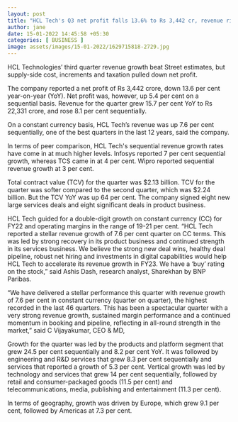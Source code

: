 ```yaml
---
layout: post
title: "HCL Tech's Q3 net profit falls 13.6% to Rs 3,442 cr, revenue rises 15.7%"
author: jane 
date: 15-01-2022 14:45:58 +05:30 
categories: [ BUSINESS ] 
image: assets/images/15-01-2022/1629715818-2729.jpg
---
```

HCL Technologies’ third quarter revenue growth beat Street estimates, but supply-side cost, increments and taxation pulled down net profit.

The company reported a net profit of Rs 3,442 crore, down 13.6 per cent year-on-year (YoY). Net profit was, however, up 5.4 per cent on a sequential basis. Revenue for the quarter grew 15.7 per cent YoY to Rs 22,331 crore, and rose 8.1 per cent sequentially.

On a constant currency basis, HCL Tech’s revenue was up 7.6 per cent sequentially, one of the best quarters in the last 12 years, said the company.

In terms of peer comparison, HCL Tech's sequential revenue growth rates have come in at much higher levels. Infosys reported 7 per cent sequential growth, whereas TCS came in at 4 per cent. Wipro reported sequential revenue growth at 3 per cent.

Total contract value (TCV) for the quarter was $2.13 billion. TCV for the quarter was softer compared to the second quarter, which was $2.24 billion. But the TCV YoY was up 64 per cent. The company signed eight new large services deals and eight significant deals in product business.

HCL Tech guided for a double-digit growth on constant currency (CC) for FY22 and operating margins in the range of 19-21 per cent. “HCL Tech reported a stellar revenue growth of 7.6 per cent quarter on CC terms. This was led by strong recovery in its product business and continued strength in its services business. We believe the strong new deal wins, healthy deal pipeline, robust net hiring and investments in digital capabilities would help HCL Tech to accelerate its revenue growth in FY23. We have a ‘buy’ rating on the stock,” said Ashis Dash, research analyst, Sharekhan by BNP Paribas.

“We have delivered a stellar performance this quarter with revenue growth of 7.6 per cent in constant currency (quarter on quarter), the highest recorded in the last 46 quarters. This has been a spectacular quarter with a very strong revenue growth, sustained margin performance and a continued momentum in booking and pipeline, reflecting in all-round strength in the market,” said C Vijayakumar, CEO & MD,

Growth for the quarter was led by the products and platform segment that grew 24.5 per cent sequentially and 8.2 per cent YoY. It was followed by engineering and R&D services that grew 8.3 per cent sequentially and services that reported a growth of 5.3 per cent. Vertical growth was led by technology and services that grew 14 per cent sequentially, followed by retail and consumer-packaged goods (11.5 per cent) and telecommunications, media, publishing and entertainment (11.3 per cent).

In terms of geography, growth was driven by Europe, which grew 9.1 per cent, followed by Americas at 7.3 per cent.